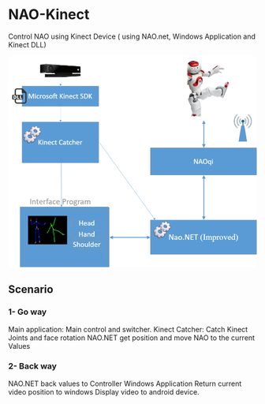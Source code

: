 # NAO-Kinect
Control NAO using Kinect Device ( using NAO.net, Windows Application and Kinect DLL)

![example output](https://github.com/ArabicRobotics/NAO-Kinect/blob/master/NAOKinectFlow.png?raw=true)






## Scenario 

### 1- Go way

Main application: Main control and switcher.
Kinect Catcher: Catch Kinect Joints and face rotation
NAO.NET get position and move NAO to the current Values



### 2- Back way

NAO.NET back values to Controller Windows Application 
Return current video position to windows
Display video to android device.
